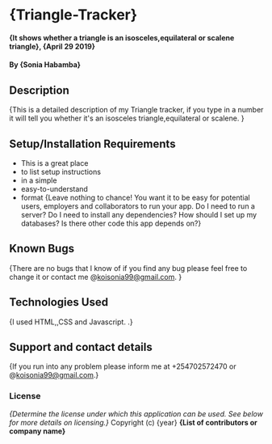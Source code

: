 # {Triangle-Tracker}
#### {It shows whether a triangle is an isosceles,equilateral or scalene triangle}, {April 29 2019}
#### By **{Sonia Habamba}**
## Description
{This is a detailed description of my Triangle tracker, if you type in a number it will tell you whether it's an isosceles triangle,equilateral or scalene. }
## Setup/Installation Requirements
* This is a great place
* to list setup instructions
* in a simple
* easy-to-understand
* format
{Leave nothing to chance! You want it to be easy for potential users, employers and collaborators to run your app. Do I need to run a server? Do I need to install any dependencies? How should I set up my databases? Is there other code this app depends on?}
## Known Bugs
{There are no bugs that I know of if you find any bug please feel free to change it or contact me @koisonia99@gmail.com. }
## Technologies Used
{I used HTML,,CSS and Javascript. .}
## Support and contact details
{If you run into any problem please inform me at +254702572470 or @koisonia99@gmail.com.}
### License
*{Determine the license under which this application can be used.  See below for more details on licensing.}*
Copyright (c) {year} **{List of contributors or company name}**
  